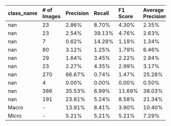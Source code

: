 | class_name   | # of Images   | Precision   | Recall   | F1 Score   | Average Precision   |
|:-------------|:--------------|:------------|:---------|:-----------|:--------------------|
| nan          | 23            | 2.86%       | 8.70%    | 4.30%      | 2.35%               |
| nan          | 23            | 2.54%       | 39.13%   | 4.76%      | 2.63%               |
| nan          | 7             | 0.62%       | 14.29%   | 1.19%      | 1.34%               |
| nan          | 80            | 3.12%       | 1.25%    | 1.79%      | 6.46%               |
| nan          | 29            | 1.64%       | 3.45%    | 2.22%      | 2.94%               |
| nan          | 23            | 2.27%       | 4.35%    | 2.99%      | 3.17%               |
| nan          | 270           | 66.67%      | 0.74%    | 1.47%      | 25.28%              |
| nan          | 4             | 0.00%       | 0.00%    | 0.00%      | 0.50%               |
| nan          | 386           | 35.53%      | 6.99%    | 11.69%     | 38.03%              |
| nan          | 191           | 23.81%      | 5.24%    | 8.58%      | 21.34%              |
| Macro        | -             | 13.91%      | 8.41%    | 3.90%      | 10.40%              |
| Micro        | -             | 5.21%       | 5.21%    | 5.21%      | 7.29%               |